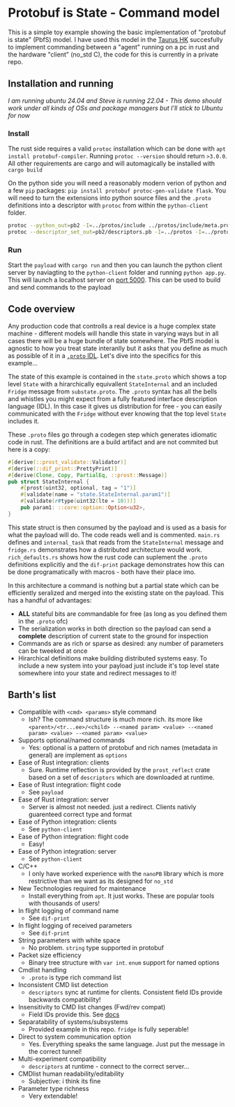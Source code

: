 # Protobuf is State - Command model

This is a simple toy example showing the basic implementation of "protobuf is state" (PbfS) model. I have used this model in the [Taurus HK](https://docs.google.com/presentation/d/15TPaAStX5nRX9a1pCMtVafDCqUKk7MctL5Bu_GUL8bI/edit?usp=sharing) succesfully to implement commanding between a "agent" running on a pc in rust and the hardware "client" (no_std C), the code for this is currently in a private repo.

## Installation and running

*I am running ubuntu 24.04 and Steve is running 22.04 - This demo should work under all kinds of OSs and package managers but I'll stick to Ubuntu for now*

### Install

The rust side requires a valid `protoc` installation which can be done with `apt install protobuf-compiler`. Running `protoc --version` should return `>3.0.0`. All other requirements are cargo and will automagically be installed with `cargo build`

On the python side you will need a reasonably modern verion of python and a few `pip` packages: `pip install protobuf protoc-gen-validate flask`. You will need to turn the extensions into python source files and the `.proto` definitions into a descriptor with `protoc` from within the `python-client` folder.
```bash
protoc --python_out=pb2 -I=../protos/include ../protos/include/meta.proto ../protos/include/validate.proto
protoc --descriptor_set_out=pb2/descriptors.pb -I=../protos -I=../protos/include --include_imports --include_source_info ../protos/state.proto
```

### Run

Start the `payload` with `cargo run` and then you can launch the python client server by naviagting to the `python-client` folder and running `python app.py`. This will launch a localhost server on [port 5000](http://127.0.0.1:5000). This can be used to build and send commands to the payload

## Code overview

Any production code that controlls a real device is a huge complex state machine - different models will handle this state in varying ways but in all cases there will be a huge bundle of state somewhere. The PbfS model is agnostic to how you treat state interanlly but it asks that you define as much as possible of it in a [`.proto` IDL](https://protobuf.dev/programming-guides/editions/). Let's dive into the specifics for this example...

The state of this example is contained in the `state.proto` which shows a top level `State` with a hirarchically equivallent `StateInternal` and an included `Fridge` message from `substate.proto`. The `.proto` syntax has all the bells and whistles you might expect from a fully featured interface description language (IDL). In this case it gives us distribution for free - you can easily communicated with the `Fridge` without ever knowing that the top level `State` includes it.

These `.proto` files go through a codegen step which generates idiomatic code in rust. The definitions are a build artifact and are not commited but here is a copy: 
```rust
#[derive(::prost_validate::Validator)]
#[derive(::dif_print::PrettyPrint)]
#[derive(Clone, Copy, PartialEq, ::prost::Message)]
pub struct StateInternal {
    #[prost(uint32, optional, tag = "1")]
    #[validate(name = "state.StateInternal.param1")]
    #[validate(r#type(uint32(lte = 10)))]
    pub param1: ::core::option::Option<u32>,
}
```
This state struct is then consumed by the payload and is used as a basis for what the payload will do. The code reads well and is commented. `main.rs` defines and `internal_task` that reads from the `StateInternal` message and `fridge.rs` demonstrates how a distributed architecture would work. `rich_defaults.rs` shows how the rust code can suplement the `.proto` definitions explicitly and the `dif-print` package demonstrates how this can be done programatically with macros - both have their place imo.

In this architecture a command is nothing but a partial state which can be efficiently seralized and merged into the existing state on the payload. This has a handful of advantages:
- **ALL** stateful bits are commandable for free (as long as you defined them in the `.proto` ofc)
- The serialization works in both direction so the payload can send a **complete** description of current state to the ground for inspection
- Commands are as rich or sparse as desired: any number of parameters can be tweeked at once
- Hirarchical definitions make building distributed systems easy. To include a new system into your payload just include it's top level state somewhere into your state and redirect messages to it!
  
## Barth's list

- Compatible with `<cmd> <params>` style command    
  - Ish? The command structure is much more rich. its more like `<parent>/<tr...ee>/<child> --<named param> <value> --<named param> <value> --<named param> <value>`
- Supports optional/named commands
  - Yes: optional is a pattern of protobuf and rich names (metadata in general) are implement as `options`
- Ease of Rust integration: clients
  - Sure. Runtime reflection is provided by the `prost_reflect` crate based on a set of `descriptors` which are downloaded at runtime.
- Ease of Rust integration: flight code
  - See `payload` 
- Ease of Rust integration: server
  - Server is almost not needed. just a redirect. Clients nativly guarenteed correct type and format
- Ease of Python integration: clients
  - See `python-client`
- Ease of Python integration: flight code
  - Easy!
- Ease of Python integration: server
  - See `python-client`
- C/C++
  - I only have worked experience with the `nanoPB` library which is more restrictive than we want as its designed for `no_std` 
- New Technologies required for maintenance
  - Install everything from `apt`. It just works. These are popular tools with thousands of users!
- In flight logging of command name
  - See `dif-print`
- In flight logging of received parameters
  - See `dif-print`
- String parameters with white space
  - No problem. `string` type supported in protobuf
- Packet size efficiency
  - Binary tree structure with `var int`. `enum` support for named options
- Cmdlist handling
  - `.proto` is type rich command list
- Inconsistent CMD list detection
  - `descriptors` sync at runtime for clients. Consistent field IDs provide backwards compatibility!
- Insensitivity to CMD list changes (Fwd/rev compat)
  - Field IDs provide this. See [docs](https://protobuf.dev/programming-guides/proto3/#deleting)
- Separatability of systems/subsystems
  - Provided example in this repo. `fridge` is fully seperable!
- Direct to system communication option
  - Yes. Everything speaks the same language. Just put the message in the correct tunnel!
- Multi-experiment compatibility
  - `descriptors` at runtime - connect to the correct server...
- CMDlist human readability/editability
  - Subjective: i think its fine
- Parameter type richness
  - Very extendable!

